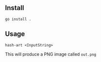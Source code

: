 ## Install

`go install .`

## Usage

`hash-art <InputString>`

This will produce a PNG image called `out.png`